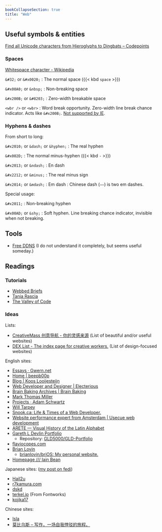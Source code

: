```yaml
---
bookCollapseSection: true
title: "Web"
---
```

## Useful symbols \& entities

[Find all Unicode characters from Hieroglyphs to Dingbats – Codepoints](https://codepoints.net/)

### Spaces

[Whitespace character - Wikipedia](https://en.wikipedia.org/wiki/Whitespace_character)

`&#32;` or `&#x0020;`
: The normal space \({{< kbd `space` >}}\)

`&#x00A0;` or `&nbsp;`
: Non-breaking space 

`&#x200B;` or `&#8203;`
: Zero-width breakable space

`<wbr />` or `<wbr>`
: Word break opportunity. Zero-width line break chance indicator. Acts like `&#x200B;`. [Not supported by IE](https://caniuse.com/?search=wbr).

### Hyphens \& dashes

From short to long:

`&#x2010;` or `&dash;` or `&hyphen;`
: The real hyphen

`&#x002D;`
: The normal minus-hyphen \({{< kbd `-` >}}\)

`&#x2013;` or `&ndash;`
: En dash

`&#x2212;` or `&minus;`
: The real minus sign

`&#x2014;` or `&mdash;`
: Em dash
: Chinese dash (`——`) is two em dashes.

Special usage:

`&#x2011;`
: Non-breaking hyphen

`&#x00AD;` or `&shy;`
: Soft hyphen. Line breaking chance indicator, invisible when not breaking.


## Tools

- [Free DDNS](https://freemyip.com/main) \(I do not understand it completely, but seems useful someday.\)

## Readings

### Tutorials

- [Webbed Briefs](https://briefs.video/)
- [Tania Rascia](https://www.taniarascia.com/)
- [The Valley of Code](https://thevalleyofcode.com/)

### Ideas

Lists:

- [CreativeMass 创意导航 - 你的灵感来源](https://creativemass.cn/) \(List of beautiful and/or useful websites\)
- [DEX List - The index page for creative workers.](https://dexlist.page/) \(List of design-focused websites\)

English sites:

- [Essays · Gwern.net](https://gwern.net/)
- [Home | beepb00p](https://beepb00p.xyz/)
- [Blog | Koos Looijesteijn](https://www.kooslooijesteijn.net/)
- [Web Developer and Designer | Electerious](https://electerious.com/)
- [Brain Baking Archives | Brain Baking](https://brainbaking.com/archives/)
- [Mark Thomas Miller](https://mtm.dev/)
- [Projects · Adam Schwartz](https://adamschwartz.co/projects/)
- [Will Tarpey](https://www.willtarpey.com/)
- [Snook.ca: Life & Times of a Web Developer.](https://snook.ca/)
- [Website performance expert from Amsterdam | Usecue web development](https://www.usecue.com/)
- [ARETE — Visual History of the Latin Alphabet](https://uclab.fh-potsdam.de/arete/en)
- [Gareth L Devlin Portfolio](https://gld-portfolio.vercel.app/)
    + Repository: [GLD5000/GLD-Portfolio](https://github.com/GLD5000/GLD-Portfolio)
- [flaviocopes.com](https://flaviocopes.com/)
- [Brian Lovin](https://brianlovin.com/)
    + [brianlovin/briOS: My personal website.](https://github.com/brianlovin/briOS)
- [Homepage /// Iain Bean](https://iainbean.com/)

Japanese sites: \([my post on fedi](https://mastodon.social/@loikein/110599760545613583)\)

- [Hail2u](https://hail2u.net/)
- [r7kamura.com](https://r7kamura.com/)
- [dskd](https://dskd.jp/)
- [terkel.jp](https://terkel.jp/) \(From Fontworks\)
- [kojika17](https://kojika17.com/)

Chinese sites:

- [Isla](https://www.guhub.cn/)
- [莫比乌斯 – 写作，一场自我悖驳的旅程。](https://onojyun.com/)

<!-- - [Archive](https://matt-rickard.com/archive) -->
